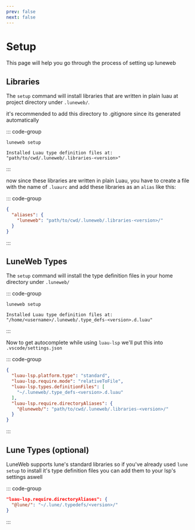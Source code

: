 ```yaml
---
prev: false
next: false
---
```


# Setup

This page will help you go through the process of setting up luneweb

## Libraries

The `setup` command will install libraries that are written in plain luau
at project directory under `.luneweb/`.

it's recommended to add this directory to .gitignore since its generated automatically

::: code-group

```shell
luneweb setup
```

```shell [output]
Installed Luau type definition files at: "path/to/cwd/.luneweb/.libraries-<version>"
```

:::

now since these libraries are written in plain Luau, you have to
create a file with the name of `.luaurc` and add these libraries
as an `alias` like this:

::: code-group

```json [.luaurc]
{
  "aliases": {
    "luneweb": "path/to/cwd/.luneweb/.libraries-<version>/"
  }
}
```

:::

## LuneWeb Types

The `setup` command will install the type definition files in your home directory
under `.luneweb/`

::: code-group

```shell
luneweb setup
```

```shell [output]
Installed Luau type definition files at: "/home/<username>/.luneweb/.type_defs-<version>.d.luau"
```

:::

Now to get autocomplete while using `luau-lsp` we'll put this into `.vscode/settings.json`

::: code-group

```json [.vscode/settings.json]
{
  "luau-lsp.platform.type": "standard",
  "luau-lsp.require.mode": "relativeToFile",
  "luau-lsp.types.definitionFiles": [
    "~/.luneweb/.type_defs-<version>.d.luau"
  ],
  "luau-lsp.require.directoryAliases": {
    "@luneweb/": "path/to/cwd/.luneweb/.libraries-<version>/"
  }
}
```

:::

## Lune Types (optional)

LuneWeb supports lune's standard libraries
so if you've already used `lune setup` to install it's type definition files
you can add them to your lsp's settings aswell

::: code-group

```json [.vscode/settings.json]
"luau-lsp.require.directoryAliases": {
  "@lune/": "~/.lune/.typedefs/<version>/"
}
```

:::
